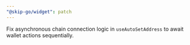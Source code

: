 ```yaml
---
"@skip-go/widget": patch
---
```


Fix asynchronous chain connection logic in `useAutoSetAddress` to await wallet actions sequentially.

